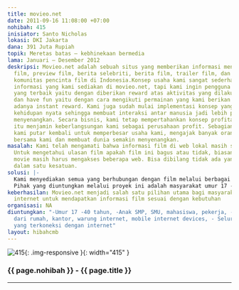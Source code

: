 ```yaml
---
title: movieo.net
date: 2011-09-16 11:08:00 +07:00
nohibah: 415
inisiator: Santo Nicholas
lokasi: DKI Jakarta
dana: 391 Juta Rupiah
topik: Meretas batas – kebhinekaan bermedia
lama: Januari – Desember 2012
deskripsi: Movieo.net adalah sebuah situs yang memberikan informasi mengenai review
  film, preview film, berita selebriti, berita film, trailer film, dan menyediakan
  komunitas pencinta film di Indonesia.Konsep usaha kami sangat sederhana, tidak hanya
  informasi yang kami sediakan di movieo.net, tapi kami ingin pengguna memiliki pengalaman
  yang terbaik yaitu dengan diberikan reward atas aktivitas yang dilakukan di situs
  dan have fun yaitu dengan cara mengikuti permainan yang kami berikan dan dengan
  adanya instant reward. Kami juga sudah mulai implementasi konsep yang ada di ke
  kehidupan nyata sehingga membuat interaksi antar manusia jadi lebih positif dan
  menyenangkan. Secara bisnis, kami tetap mempertahankan konsep profitabilitas karena
  itu menjamin keberlangsungan kami sebagai perusahaan profit. Sebagian besar profit
  kami putar kembali untuk memperbesar usaha kami, mengajak banyak orang bisa bergabung
  bersama kami dan membuat dunia semakin menyenangkan.
masalah: Kami telah mengamati bahwa informasi film di web lokal masih sangat minim.
  Untuk mengetahui ulasan film apakah film ini bagus atau tidak, biasanya para penggemar
  movie masih harus mengakses beberapa web. Bisa dibilang tidak ada yang menyediakan
  dalam satu kesatuan.
solusi: |-
  Kami menyediakan semua yang berhubungan dengan film melalui berbagai sumber media, memberikan reward kepada pengguna dari aktivitas-aktivitas yang dilakukan di situs, media yang lebih sosial, pendekatan antara movieo dan pengguna yaitu salah satunya dengan adanya permainan dan instant reward.
  Pihak yang diuntungkan melalui proyek ini adalah masyarakat umur 17 -40 tahun, anak SMP, SMU, mahasiswa, pekerja yang berselancar dari rumah, kantor, warung internet, mobile internet devices, dan seluruh Indonesia yang terkoneksi dengan internet.
keberhasilan: Movieo.net menjadi salah satu pilihan utama bagi masyarakat pengguna
  internet untuk mendapatkan informasi film sesuai dengan kebutuhan
organisasi: NA
diuntungkan: "-Umur 17 -40 tahun, -Anak SMP, SMU, mahasiswa, pekerja, -Berselancar
  dari rumah, kantor, warung internet, mobile internet devices, - Seluruh Indonesia
  yang terkoneksi dengan internet"
layout: hibahcmb
---
```


![415](/static/img/hibahcmb/415.png){: .img-responsive }{: width="415" }

### {{ page.nohibah }} - {{ page.title }}

---
